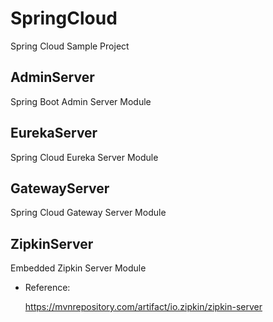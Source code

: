 # SpringCloud
Spring Cloud Sample Project

## AdminServer
Spring Boot Admin Server Module

## EurekaServer
Spring Cloud Eureka Server Module

## GatewayServer
Spring Cloud Gateway Server Module

## ZipkinServer
Embedded Zipkin Server Module

- Reference:

  https://mvnrepository.com/artifact/io.zipkin/zipkin-server
